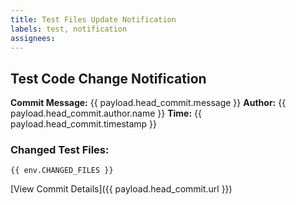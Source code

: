 ```yaml
---
title: Test Files Update Notification
labels: test, notification
assignees:
---
```


## Test Code Change Notification

**Commit Message:** {{ payload.head_commit.message }}
**Author:** {{ payload.head_commit.author.name }}
**Time:** {{ payload.head_commit.timestamp }}

### Changed Test Files:
```
{{ env.CHANGED_FILES }}
```

[View Commit Details]({{ payload.head_commit.url }})
